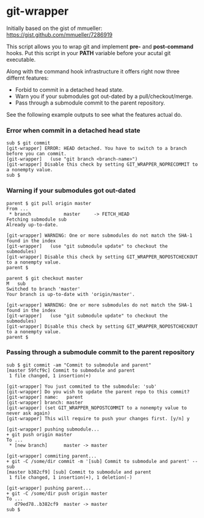 git-wrapper
===========
Initially based on the gist of mmueller: https://gist.github.com/mmueller/7286919

This script allows you to wrap git and implement **pre-** and **post-command** hooks. Put this script in your **PATH** variable before your acutal git executable.

Along with the command hook infrastructure it offers right now three differnt features:
* Forbid to commit in a detached head state.
* Warn you if your submodules got out-dated by a pull/checkout/merge.
* Pass through a submodule commit to the parent repository.

See the following example outputs to see what the features actual do.


### Error when commit in a detached head state

```
sub $ git commit
[git-wrapper] ERROR: HEAD detached. You have to switch to a branch before you can commit.
[git-wrapper]   (use "git branch <branch-name>")
[git-wrapper] Disable this check by setting GIT_WRAPPER_NOPRECOMMIT to a nonempty value.
sub $
```

### Warning if your submodules got out-dated
```
parent $ git pull origin master 
From ...
 * branch            master     -> FETCH_HEAD
Fetching submodule sub
Already up-to-date.

[git-wrapper] WARNING: One or more submodules do not match the SHA-1 found in the index
[git-wrapper]   (use "git submodule update" to checkout the submodules)
[git-wrapper] Disable this check by setting GIT_WRAPPER_NOPOSTCHECKOUT to a nonempty value.
parent $
```

```
parent $ git checkout master
M	sub
Switched to branch 'master'
Your branch is up-to-date with 'origin/master'.

[git-wrapper] WARNING: One or more submodules do not match the SHA-1 found in the index
[git-wrapper]   (use "git submodule update" to checkout the submodules)
[git-wrapper] Disable this check by setting GIT_WRAPPER_NOPOSTCHECKOUT to a nonempty value.
parent $
```

### Passing through a submodule commit to the parent repository
``` 
sub $ git commit -am "Commit to submodule and parent"
[master 59fcf9c] Commit to submodule and parent
 1 file changed, 1 insertion(+)

[git-wrapper] You just commited to the submodule: 'sub'
[git-wrapper] Do you wish to update the parent repo to this commit?
[git-wrapper] name:   parent
[git-wrapper] branch: master
[git-wrapper] (set GIT_WRAPPER_NOPOSTCOMMIT to a nonempty value to never ask again)
[git-wrapper] This will require to push your changes first. [y/n] y

[git-wrapper] pushing submodule...
+ git push origin master
To ...
 * [new branch]      master -> master

[git-wrapper] commiting parent...
+ git -C /some/dir commit -m '[sub] Commit to submodule and parent' -- sub
[master b382cf9] [sub] Commit to submodule and parent
 1 file changed, 1 insertion(+), 1 deletion(-)

[git-wrapper] pushing parent...
+ git -C /some/dir push origin master
To ...
   d79ed78..b382cf9  master -> master
sub $ 
```
